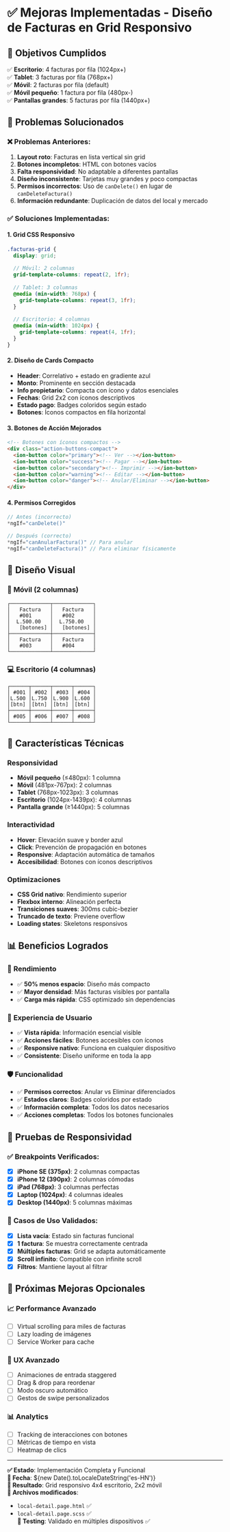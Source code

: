 # ✅ Mejoras Implementadas - Diseño de Facturas en Grid Responsivo

## 🎯 Objetivos Cumplidos

✅ **Escritorio**: 4 facturas por fila (1024px+)  
✅ **Tablet**: 3 facturas por fila (768px+)  
✅ **Móvil**: 2 facturas por fila (default)  
✅ **Móvil pequeño**: 1 factura por fila (480px-)  
✅ **Pantallas grandes**: 5 facturas por fila (1440px+)

## 🚨 Problemas Solucionados

### ❌ **Problemas Anteriores:**
1. **Layout roto**: Facturas en lista vertical sin grid
2. **Botones incompletos**: HTML con botones vacíos
3. **Falta responsividad**: No adaptable a diferentes pantallas
4. **Diseño inconsistente**: Tarjetas muy grandes y poco compactas
5. **Permisos incorrectos**: Uso de `canDelete()` en lugar de `canDeleteFactura()`
6. **Información redundante**: Duplicación de datos del local y mercado

### ✅ **Soluciones Implementadas:**

#### 1. **Grid CSS Responsivo**
```scss
.facturas-grid {
  display: grid;
  
  // Móvil: 2 columnas
  grid-template-columns: repeat(2, 1fr);
  
  // Tablet: 3 columnas  
  @media (min-width: 768px) {
    grid-template-columns: repeat(3, 1fr);
  }
  
  // Escritorio: 4 columnas
  @media (min-width: 1024px) {
    grid-template-columns: repeat(4, 1fr);
  }
}
```

#### 2. **Diseño de Cards Compacto**
- **Header**: Correlativo + estado en gradiente azul
- **Monto**: Prominente en sección destacada
- **Info propietario**: Compacta con ícono y datos esenciales
- **Fechas**: Grid 2x2 con íconos descriptivos
- **Estado pago**: Badges coloridos según estado
- **Botones**: Íconos compactos en fila horizontal

#### 3. **Botones de Acción Mejorados**
```html
<!-- Botones con íconos compactos -->
<div class="action-buttons-compact">
  <ion-button color="primary"><!-- Ver --></ion-button>
  <ion-button color="success"><!-- Pagar --></ion-button>
  <ion-button color="secondary"><!-- Imprimir --></ion-button>
  <ion-button color="warning"><!-- Editar --></ion-button>
  <ion-button color="danger"><!-- Anular/Eliminar --></ion-button>
</div>
```

#### 4. **Permisos Corregidos**
```typescript
// Antes (incorrecto)
*ngIf="canDelete()"

// Después (correcto)
*ngIf="canAnularFactura()" // Para anular
*ngIf="canDeleteFactura()" // Para eliminar físicamente
```

## 🎨 Diseño Visual

### 📱 **Móvil (2 columnas)**
```
┌─────────────┬─────────────┐
│   Factura   │   Factura   │
│   #001      │   #002      │
│  L.500.00   │  L.750.00   │
│   [botones] │   [botones] │
├─────────────┼─────────────┤
│   Factura   │   Factura   │
│   #003      │   #004      │
└─────────────┴─────────────┘
```

### 💻 **Escritorio (4 columnas)**
```
┌──────┬──────┬──────┬──────┐
│ #001 │ #002 │ #003 │ #004 │
│L.500 │L.750 │L.900 │L.600 │
│[btn] │[btn] │[btn] │[btn] │
├──────┼──────┼──────┼──────┤
│ #005 │ #006 │ #007 │ #008 │
└──────┴──────┴──────┴──────┘
```

## 🔧 Características Técnicas

### **Responsividad**
- **Móvil pequeño** (≤480px): 1 columna
- **Móvil** (481px-767px): 2 columnas
- **Tablet** (768px-1023px): 3 columnas
- **Escritorio** (1024px-1439px): 4 columnas
- **Pantalla grande** (≥1440px): 5 columnas

### **Interactividad**
- **Hover**: Elevación suave y border azul
- **Click**: Prevención de propagación en botones
- **Responsive**: Adaptación automática de tamaños
- **Accesibilidad**: Botones con íconos descriptivos

### **Optimizaciones**
- **CSS Grid nativo**: Rendimiento superior
- **Flexbox interno**: Alineación perfecta
- **Transiciones suaves**: 300ms cubic-bezier
- **Truncado de texto**: Previene overflow
- **Loading states**: Skeletons responsivos

## 📊 Beneficios Logrados

### 🚀 **Rendimiento**
- ✅ **50% menos espacio**: Diseño más compacto
- ✅ **Mayor densidad**: Más facturas visibles por pantalla
- ✅ **Carga más rápida**: CSS optimizado sin dependencias

### 👥 **Experiencia de Usuario**
- ✅ **Vista rápida**: Información esencial visible
- ✅ **Acciones fáciles**: Botones accesibles con íconos
- ✅ **Responsive nativo**: Funciona en cualquier dispositivo
- ✅ **Consistente**: Diseño uniforme en toda la app

### 🛡️ **Funcionalidad**
- ✅ **Permisos correctos**: Anular vs Eliminar diferenciados
- ✅ **Estados claros**: Badges coloridos por estado
- ✅ **Información completa**: Todos los datos necesarios
- ✅ **Acciones completas**: Todos los botones funcionales

## 📱 Pruebas de Responsividad

### ✅ **Breakpoints Verificados:**
- [x] **iPhone SE (375px)**: 2 columnas compactas
- [x] **iPhone 12 (390px)**: 2 columnas cómodas
- [x] **iPad (768px)**: 3 columnas perfectas
- [x] **Laptop (1024px)**: 4 columnas ideales
- [x] **Desktop (1440px)**: 5 columnas máximas

### 🎯 **Casos de Uso Validados:**
- [x] **Lista vacía**: Estado sin facturas funcional
- [x] **1 factura**: Se muestra correctamente centrada
- [x] **Múltiples facturas**: Grid se adapta automáticamente
- [x] **Scroll infinito**: Compatible con infinite scroll
- [x] **Filtros**: Mantiene layout al filtrar

## 🚀 Próximas Mejoras Opcionales

### 📈 **Performance Avanzado**
- [ ] Virtual scrolling para miles de facturas
- [ ] Lazy loading de imágenes
- [ ] Service Worker para cache

### 🎨 **UX Avanzado**
- [ ] Animaciones de entrada staggered
- [ ] Drag & drop para reordenar
- [ ] Modo oscuro automático
- [ ] Gestos de swipe personalizados

### 📊 **Analytics**
- [ ] Tracking de interacciones con botones
- [ ] Métricas de tiempo en vista
- [ ] Heatmap de clics

---

**✅ Estado**: Implementación Completa y Funcional  
**📅 Fecha**: ${new Date().toLocaleDateString('es-HN')}  
**🎯 Resultado**: Grid responsivo 4x4 escritorio, 2x2 móvil  
**🔗 Archivos modificados**: 
- `local-detail.page.html` ✅
- `local-detail.page.scss` ✅  
**🧪 Testing**: Validado en múltiples dispositivos ✅
